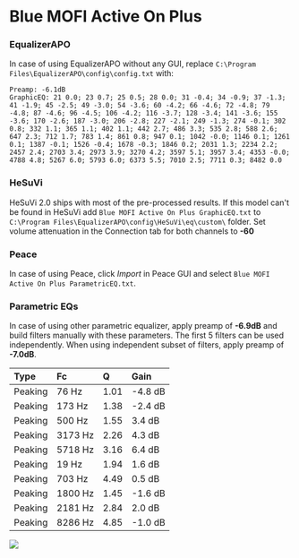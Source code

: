 # Blue MOFI Active On Plus

### EqualizerAPO
In case of using EqualizerAPO without any GUI, replace `C:\Program Files\EqualizerAPO\config\config.txt`
with:
```
Preamp: -6.1dB
GraphicEQ: 21 0.0; 23 0.7; 25 0.5; 28 0.0; 31 -0.4; 34 -0.9; 37 -1.3; 41 -1.9; 45 -2.5; 49 -3.0; 54 -3.6; 60 -4.2; 66 -4.6; 72 -4.8; 79 -4.8; 87 -4.6; 96 -4.5; 106 -4.2; 116 -3.7; 128 -3.4; 141 -3.6; 155 -3.6; 170 -2.6; 187 -3.0; 206 -2.8; 227 -2.1; 249 -1.3; 274 -0.1; 302 0.8; 332 1.1; 365 1.1; 402 1.1; 442 2.7; 486 3.3; 535 2.8; 588 2.6; 647 2.3; 712 1.7; 783 1.4; 861 0.8; 947 0.1; 1042 -0.0; 1146 0.1; 1261 0.1; 1387 -0.1; 1526 -0.4; 1678 -0.3; 1846 0.2; 2031 1.3; 2234 2.2; 2457 2.4; 2703 3.4; 2973 3.9; 3270 4.2; 3597 5.1; 3957 3.4; 4353 -0.0; 4788 4.8; 5267 6.0; 5793 6.0; 6373 5.5; 7010 2.5; 7711 0.3; 8482 0.0
```

### HeSuVi
HeSuVi 2.0 ships with most of the pre-processed results. If this model can't be found in HeSuVi add
`Blue MOFI Active On Plus GraphicEQ.txt` to `C:\Program Files\EqualizerAPO\config\HeSuVi\eq\custom\` folder.
Set volume attenuation in the Connection tab for both channels to **-60**

### Peace
In case of using Peace, click *Import* in Peace GUI and select `Blue MOFI Active On Plus ParametricEQ.txt`.

### Parametric EQs
In case of using other parametric equalizer, apply preamp of **-6.9dB** and build filters manually
with these parameters. The first 5 filters can be used independently.
When using independent subset of filters, apply preamp of **-7.0dB**.

| Type    | Fc      |    Q | Gain    |
|:--------|:--------|:-----|:--------|
| Peaking | 76 Hz   | 1.01 | -4.8 dB |
| Peaking | 173 Hz  | 1.38 | -2.4 dB |
| Peaking | 500 Hz  | 1.55 | 3.4 dB  |
| Peaking | 3173 Hz | 2.26 | 4.3 dB  |
| Peaking | 5718 Hz | 3.16 | 6.4 dB  |
| Peaking | 19 Hz   | 1.94 | 1.6 dB  |
| Peaking | 703 Hz  | 4.49 | 0.5 dB  |
| Peaking | 1800 Hz | 1.45 | -1.6 dB |
| Peaking | 2181 Hz | 2.84 | 2.0 dB  |
| Peaking | 8286 Hz | 4.85 | -1.0 dB |

![](https://raw.githubusercontent.com/jaakkopasanen/AutoEq/master/results/innerfidelity/sbaf-serious/Blue%20MOFI%20Active%20On%20Plus/Blue%20MOFI%20Active%20On%20Plus.png)